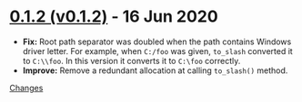 <a name="v0.1.2"></a>
# [0.1.2 (v0.1.2)](https://github.com/rhysd/path-slash/releases/tag/v0.1.2) - 16 Jun 2020

- **Fix:** Root path separator was doubled when the path contains Windows driver letter. For example, when `C:/foo` was given, `to_slash` converted it to `C:\\foo`. In this version it converts it to `C:\foo` correctly.
- **Improve:** Remove a redundant allocation at calling `to_slash()` method.

[Changes][v0.1.2]


[v0.1.2]: https://github.com/rhysd/path-slash/tree/v0.1.2

 <!-- Generated by changelog-from-release -->
